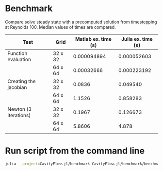 # Benchmark

Compare solve steady state with a precomputed solution from timestepping at Reynolds 100.
Median values of times are compared.

| Test                   | Grid    | Matlab ex. time (s) | Julia ex. time (s) |
| ---------------------- | ------- | ------------------- | ------------------ |
| Function evaluation    | 32 x 32 | 0.000094894         | 0.000052603        |  
|                        | 64 x 64 | 0.00032666          | 0.000223192        |
| Creating the jacobian  | 32 x 32 | 0.0836              | 0.049540           |
|                        | 64 x 64 | 1.1526              | 0.858283           |
| Newton (3 iterations)  | 32 x 32 | 0.1967              | 0.126673           |
|                        | 64 x 64 | 5.8606              | 4.878              |

# Run script from the command line
```bash
julia --project=CavityFlow.jl/benchmark CavityFlow.jl/benchmark/benchmark_solve.jl > benchmark_results.txt
```



